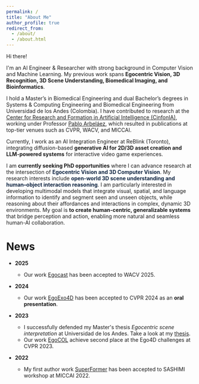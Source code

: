 ```yaml
---
permalink: /
title: "About Me"
author_profile: true
redirect_from: 
  - /about/
  - /about.html
---
```


Hi there!

I'm an AI Engineer & Researcher with strong background in Computer Vision and Machine Learning. My previous work spans **Egocentric Vision, 3D Recognition, 3D Scene Understanding, Biomedical Imaging, and Bioinformatics**.

I hold a Master’s in Biomedical Engineering and dual Bachelor’s degrees in Systems & Computing Engineering and Biomedical Engineering from Universidad de los Andes (Colombia). I have contributed to research at the [Center for Research and Formation in Artificial Intelligence (CinfonIA)](https://cinfonia.uniandes.edu.co/), working under Professor [Pablo Arbeláez](https://scholar.google.com/citations?hl=es&user=k0nZO90AAAAJ), which resulted in publications at top-tier venues such as CVPR, WACV, and MICCAI.

Currently, I work as an AI Integration Engineer at ReBlink (Toronto), integrating diffusion-based **generative AI for 2D/3D asset creation and LLM-powered systems** for interactive video game experiences.

I am **currently seeking PhD opportunities** where I can advance research at the intersection of <span style="color:#102542;"><b><strong>Egocentric Vision and 3D Computer Vision</strong></b></span>. My research interests include <span style="color:#102542;"><b><strong>open-world 3D scene understanding and human–object interaction reasoning</strong></b></span>. I am particularly interested in developing multimodal models that integrate visual, spatial, and language information to identify and segment seen and unseen objects, while reasoning about their affordances and interactions in complex, dynamic 3D environments. My goal is **to create human-centric, generalizable systems** that bridge perception and action, enabling more natural and seamless human-AI collaboration.


News
======

- **2025**
    - Our work [Egocast](https://bcv-uniandes.github.io/egocast-wp/) has been accepted to WACV 2025.

- **2024**
    - Our work [EgoExo4D](https://ego-exo4d-data.org/) has been accepted to CVPR 2024 as an **oral presentation**.

- **2023**
    - I successfully defended my Master's thesis *Egocentric scene interpretation* at Universidad de los Andes. Take a look at my [thesis](https://cdforigua05.github.io/files/Egocentric_Scene_Interpretation.pdf).
    - Our work [EgoCOL](https://arxiv.org/pdf/2306.16606) achieve second place at the Ego4D challenges at CVPR 2023.

- **2022**
    - My first author work [SuperFormer](https://arxiv.org/pdf/2406.03359) has been accepted to SASHIMI workshop at MICCAI 2022.


